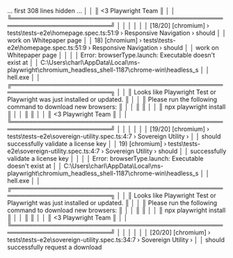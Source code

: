  ... first 308 lines hidden ...                                                                        │
 │        ║ <3 Playwright Team                                                      ║                       │
 │        ╚═════════════════════════════════════════════════════════════════════════╝                       │
 │                                                                                                          │
 │                                                                                                          │
 │    [18/20] [chromium] › tests\tests-e2e\homepage.spec.ts:51:9 › Responsive Navigation › should           │
 │    work on Whitepaper page                                                                               │
 │      18) [chromium] › tests\tests-e2e\homepage.spec.ts:51:9 › Responsive Navigation › should             │
 │    work on Whitepaper page                                                                               │
 │                                                                                                          │
 │        Error: browserType.launch: Executable doesn't exist at                                            │
 │    C:\Users\charl\AppData\Local\ms-playwright\chromium_headless_shell-1187\chrome-win\headless_s         │
 │    hell.exe                                                                                              │
 │        ╔═════════════════════════════════════════════════════════════════════════╗                       │
 │        ║ Looks like Playwright Test or Playwright was just installed or updated. ║                       │
 │        ║ Please run the following command to download new browsers:              ║                       │
 │        ║                                                                         ║                       │
 │        ║     npx playwright install                                              ║                       │
 │        ║                                                                         ║                       │
 │        ║ <3 Playwright Team                                                      ║                       │
 │        ╚═════════════════════════════════════════════════════════════════════════╝                       │
 │                                                                                                          │
 │                                                                                                          │
 │    [19/20] [chromium] › tests\tests-e2e\sovereign-utility.spec.ts:4:7 › Sovereign Utility ›              │
 │    should successfully validate a license key                                                            │
 │      19) [chromium] › tests\tests-e2e\sovereign-utility.spec.ts:4:7 › Sovereign Utility › should         │
 │    successfully validate a license key                                                                   │
 │                                                                                                          │
 │        Error: browserType.launch: Executable doesn't exist at                                            │
 │    C:\Users\charl\AppData\Local\ms-playwright\chromium_headless_shell-1187\chrome-win\headless_s         │
 │    hell.exe                                                                                              │
 │        ╔═════════════════════════════════════════════════════════════════════════╗                       │
 │        ║ Looks like Playwright Test or Playwright was just installed or updated. ║                       │
 │        ║ Please run the following command to download new browsers:              ║                       │
 │        ║                                                                         ║                       │
 │        ║     npx playwright install                                              ║                       │
 │        ║                                                                         ║                       │
 │        ║ <3 Playwright Team                                                      ║                       │
 │        ╚═════════════════════════════════════════════════════════════════════════╝                       │
 │                                                                                                          │
 │                                                                                                          │
 │    [20/20] [chromium] › tests\tests-e2e\sovereign-utility.spec.ts:34:7 › Sovereign Utility ›             │
 │    should successfully request a download     
